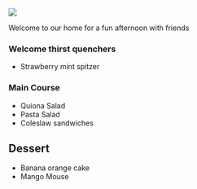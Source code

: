 
![](https://encounterchurchpa.org/wp-content/uploads/2018/06/SummerHangouts.jpeg)

Welcome to our home for a fun afternoon with friends

### Welcome thirst quenchers

- Strawberry mint spitzer

### Main Course 

- Quiona Salad
- Pasta Salad
- Coleslaw sandwiches

## Dessert

- Banana orange cake 
- Mango Mouse 
